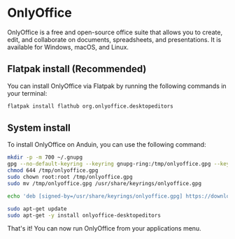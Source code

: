 # OnlyOffice

OnlyOffice is a free and open-source office suite that allows you to create, edit, and collaborate on documents, spreadsheets, and presentations. It is available for Windows, macOS, and Linux.

## Flatpak install (Recommended)

You can install OnlyOffice via Flatpak by running the following commands in your terminal:

```bash
flatpak install flathub org.onlyoffice.desktopeditors
```

## System install

To install OnlyOffice on Anduin, you can use the following command:

```bash title="Install OnlyOffice"
mkdir -p -m 700 ~/.gnupg
gpg --no-default-keyring --keyring gnupg-ring:/tmp/onlyoffice.gpg --keyserver hkp://keyserver.ubuntu.com:80 --recv-keys CB2DE8E5
chmod 644 /tmp/onlyoffice.gpg
sudo chown root:root /tmp/onlyoffice.gpg
sudo mv /tmp/onlyoffice.gpg /usr/share/keyrings/onlyoffice.gpg

echo 'deb [signed-by=/usr/share/keyrings/onlyoffice.gpg] https://download.onlyoffice.com/repo/debian squeeze main' | sudo tee -a /etc/apt/sources.list.d/onlyoffice.list

sudo apt-get update
sudo apt-get -y install onlyoffice-desktopeditors
```

That's it! You can now run OnlyOffice from your applications menu.